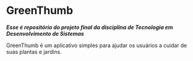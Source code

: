 # GreenThumb

***Esse é repositório do projeto final da disciplina de Tecnologia em Desenvolvimento de Sistemas***

GreenThumb é um aplicativo simples para ajudar os usuários a cuidar de suas plantas e jardins.
